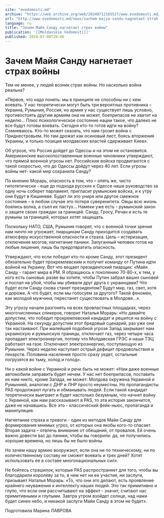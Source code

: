 ```yaml
---
site: "evedomosti.md"
archive: "https://web.archive.org/web/20240712165527/www.evedomosti.md/news/zachem-majya-sandu-nagnetaet-strah-vojny"
url: "http://www.evedomosti.md/news/zachem-majya-sandu-nagnetaet-strah-vojny"
language: ru
title: "Зачем Майя Санду нагнетает страх войны"
publication: '[[Moldavskie Vedomosti]]'
published: 2024-07-08T20:46
---
```


# Зачем Майя Санду нагнетает страх войны

Тем не менее, у людей возник страх войны. Но насколько война реальна?

«Первое, что надо понять: мы в принципе не способны ни с кем воевать. У нас теоретически могут быть три вероятных противника – Украина, Румыния, Россия, но армия у нас существует лишь условно, противостоять другим армиям она не может, боеприпасов не хватит на неделю… Плюс психологическое состояние нации такое, что далеко не все будут готовы воевать. Сегодня кто-то готов идти на войну? Сомневаюсь. Кто-то может сказать, что нам грозит война с Приднестровьем. Но там дрожат как осиновый лист, боясь вторжения Украины, и только позиция молдавских властей сдерживает Киев».

Об угрозе, что Россия дойдет до Одессы и на этом не остановится. Американские высокопоставленные военные чиновники утверждают, что прямой военной угрозы нет. Российские войска продвигаются с такой скоростью, что до Одессы дойдут через 40 лет. Если угрозы войны нет- какой мир сохранила Санду?

По мнению Морарь, опасность в том, что – опять же, чисто гипотетически - еще до подхода русских к Одессе наше руководство за одну ночь соберет парламент, пригласит румынские войска, и к утру они будут в Кишиневе. Будет ли это униря или другое смежное состояние – в любом случае это потеря суверенитета. Овцы всю жизнь боялись волка, а съел их пастух… Намеки уже есть - румынский закон о защите своих граждан за границей. Санду, Гросу, Речан и есть те румыны за границей, которых хотят защищать.

Поскольку НАТО, США, Румыния говорят, что с военной точки зрения нам ничто не угрожает, пиарщикам Санду приходится создавать атмосферу искусственной опасности и страха. Цель – истеризация, отключение мозгов, нагнетание паники. Запуганный человек готов на любые лишения, лишь бы предотвратить опасность.

Утверждают, что если победит кто-то кроме Санду, этот президент обязательно будет прокремлевским и получит команду от Путина идти войной на Украину. Вот что вещает президентский пиарщик: «Майя Санду - гарант мира в РМ. Я обращаюсь к поколению 70-80-х, к тем, у кого есть сыновья: разве вы хотите, чтобы Путин забрал ваших сыновей и послал на убой, чтобы мы убивали друг друга с украинцами? Что будет если Санду снова станет президентом? Будут мир, газ, свет, хотя и дороже. А что будет, если мы голосуем за другого? Такой феномен, как молодой мужчина, перестанет существовать в Молдове…».

Эту угрозу начали разгонять на всех провластных площадках, через многочисленных спикеров, говорит Наталья Морарь: «Но давайте допустим, что победит прокремлевский кандидат и решится на войну с Украиной. На секунду допустим этот бредовый сценарий, раз уже они так настаивают. При малейшей подобной угрозе Запад закрывает нам украинскую и румынскую границы, отключает газ, через четыре часа пропадает электроэнергия, потому что Молдавская ГРЭС и наши ТЭЦ работают на газе. Отключают электроэнергию, поступающую из Румынии. Через неделю наступает острый дефицит продовольствия и лекарств. Половина населения просто сразу уедет, остальные погрузятся во тьму, холод и голод».

Ни о какой войне с Украиной и речи быть не может: «Нам даже военные автомобили заправить будет нечем. У нас нет боеприпасов, поставить их нам никто, кроме Запада, не может: Молдова окружена Украиной и Румынией, аналогии с ДНР и ЛНР просто неуместны. Но пропагандисты PAS продолжают пугать и обманывать людей. Если такой кандидат теоретически выиграет и будет настолько безумным, что начнет войну с Украиной, как нам рассказывают в PAS, то эта история закончится, даже не начавшись. Все это - классический фейк-ньюс, пропаганда и манипуляция.

Нагнетание страха и тревоги - один из методов Майи Санду для формирования мнимых угроз, от которых она якобы кого-то спасает. Вторая задача – отвлечь внимание от обещаний, от провалов. Ей очень важно довести вас до паники, чтобы вы говорили: да, не получились хорошие времена, но лишь бы не было войны.

Но зачем нашу армию вооружают, если она ни по техническому, ни по количественному составу не сможет воевать и трех дней? Хотят использовать ее в составе многонациональных сил».

Не бойтесь страшилок, которые PAS распространяет для того, чтобы вы благодарили королеву за то, в чем нет ни ее участия, ни заслуги, призывает Наталья Морарь: «То, что они это делают, есть проявление крайнего неуважения к интеллекту наших людей. Это так примитивно и глупо, что если они рассчитывают на эффект - значит, считают нас примитивными и глупыми. Завтра утром взойдет солнце, над нами будет синее небо, и никакой заслуги Майи Санду в этом не будет».

Подготовила Марина ЛАВРОВА